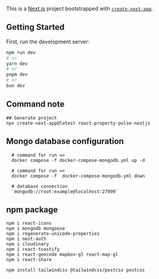 This is a [Next.js](https://nextjs.org) project bootstrapped with [`create-next-app`](https://github.com/vercel/next.js/tree/canary/packages/create-next-app).

## Getting Started

First, run the development server:

```bash
npm run dev
# or
yarn dev
# or
pnpm dev
# or
bun dev
```

## Command note
```shell
## Generate project
npx create-next-app@latest react-property-pulse-nextjs
```

## Mongo database configuration

```shell
  # command for run => 
  docker compose -f docker-compose-mongodb.yml up -d

  # command for run => 
  docker compose -f  docker-compose-mongodb.yml down

  # database connection
  `mongodb://root:example@localhost:27099`
```

## npm package
```shell
npm i react-icons
npm i mongodb mongoose
npm i regenerate-unicode-properties
npm i next-auth
npm i cloudinary
npm i react-toastify
npm i react-geocode mapbox-gl react-map-gl
npm i react-share

npm install tailwindcss @tailwindcss/postcss postcss
```

